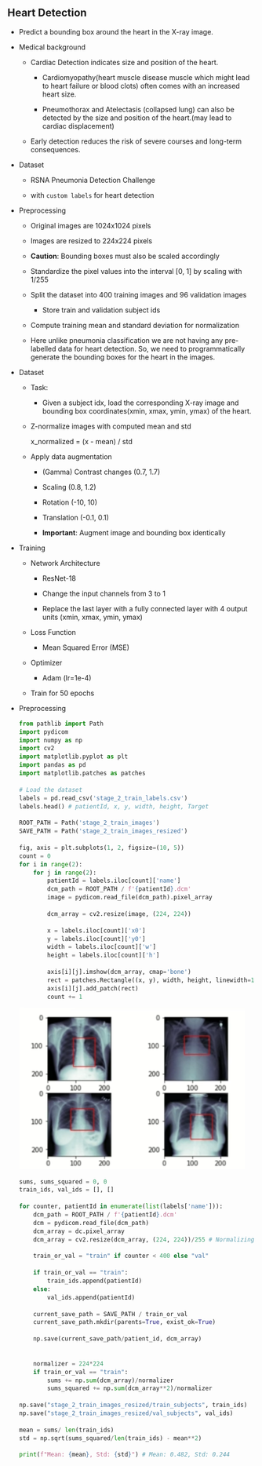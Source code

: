 ## Heart Detection

- Predict a bounding box around the heart in the X-ray image.

- Medical background

    - Cardiac Detection indicates size and position of the heart.

        - Cardiomyopathy(heart muscle disease muscle which might lead to heart failure or blood clots) often comes with an increased heart size.

        - Pneumothorax and Atelectasis (collapsed lung) can also be detected by the size and position of the heart.(may lead to cardiac displacement) 

    - Early detection reduces the risk of severe courses and long-term consequences.

- Dataset

    - RSNA Pneumonia Detection Challenge

    - with `custom labels` for heart detection

- Preprocessing

    - Original images are 1024x1024 pixels

    - Images are resized to 224x224 pixels

    - **Caution**: Bounding boxes must also be scaled accordingly

    - Standardize the pixel values into the interval [0, 1] by scaling with 1/255

    - Split the dataset into 400 training images and 96 validation images

        - Store train and validation subject ids

    - Compute training mean and standard deviation for normalization

    - Here unlike pneumonia classification we are not having any pre-labelled data for heart detection. So, we need to programmatically generate the bounding boxes for the heart in the images.

- Dataset

    - Task:

        - Given a subject idx, load the corresponding X-ray image and bounding box coordinates(xmin, xmax, ymin, ymax) of the heart.

    - Z-normalize images with computed mean and std

        x_normalized = (x - mean) / std

    - Apply data augmentation

        - (Gamma) Contrast changes (0.7, 1.7)

        - Scaling (0.8, 1.2)

        - Rotation (-10, 10)

        - Translation (-0.1, 0.1)

        - **Important**: Augment image and bounding box identically

- Training

    - Network Architecture

        - ResNet-18

        - Change the input channels from 3 to 1

        - Replace the last layer with a fully connected layer with 4 output units (xmin, xmax, ymin, ymax)

    - Loss Function
    
        - Mean Squared Error (MSE)
    
    - Optimizer

        - Adam (lr=1e-4)

    - Train for 50 epochs

- Preprocessing

    ```python
    from pathlib import Path
    import pydicom
    import numpy as np
    import cv2
    import matplotlib.pyplot as plt
    import pandas as pd
    import matplotlib.patches as patches

    # Load the dataset
    labels = pd.read_csv('stage_2_train_labels.csv')
    labels.head() # patientId, x, y, width, height, Target

    ROOT_PATH = Path('stage_2_train_images')
    SAVE_PATH = Path('stage_2_train_images_resized') 

    fig, axis = plt.subplots(1, 2, figsize=(10, 5))
    count = 0
    for i in range(2):
        for j in range(2):
            patientId = labels.iloc[count]['name']
            dcm_path = ROOT_PATH / f'{patientId}.dcm'
            image = pydicom.read_file(dcm_path).pixel_array
            
            dcm_array = cv2.resize(image, (224, 224))

            x = labels.iloc[count]['x0']
            y = labels.iloc[count]['y0']
            width = labels.iloc[count]['w']
            height = labels.iloc[count]['h']

            axis[i][j].imshow(dcm_array, cmap='bone')
            rect = patches.Rectangle((x, y), width, height, linewidth=1, edgecolor='r', facecolor='none') # (x, y), width, height, linewidth - is the thickness of the rectangle edge, edgecolor - is the color of the rectangle edge, facecolor - is the color of the rectangle face
            axis[i][j].add_patch(rect)
            count += 1
    ```
    ![alt text](image.png)
    ```python
    sums, sums_squared = 0, 0
    train_ids, val_ids = [], []

    for counter, patientId in enumerate(list(labels['name'])):
        dcm_path = ROOT_PATH / f'{patientId}.dcm'
        dcm = pydicom.read_file(dcm_path)
        dcm_array = dc.pixel_array
        dcm_array = cv2.resize(dcm_array, (224, 224))/255 # Normalizing the pixel values

        train_or_val = "train" if counter < 400 else "val"

        if train_or_val == "train":
            train_ids.append(patientId)
        else:
            val_ids.append(patientId)

        current_save_path = SAVE_PATH / train_or_val
        current_save_path.mkdir(parents=True, exist_ok=True)

        np.save(current_save_path/patient_id, dcm_array)

    
        normalizer = 224*224
        if train_or_val == "train":
            sums += np.sum(dcm_array)/normalizer
            sums_squared += np.sum(dcm_array**2)/normalizer

    np.save("stage_2_train_images_resized/train_subjects", train_ids)
    np.save("stage_2_train_images_resized/val_subjects", val_ids)

    mean = sums/ len(train_ids)
    std = np.sqrt(sums_squared/len(train_ids) - mean**2)

    print(f"Mean: {mean}, Std: {std}") # Mean: 0.482, Std: 0.244
    ```
    ```python
    ```




        